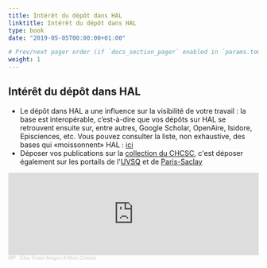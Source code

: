 ```yaml
---
title: Intérêt du dépôt dans HAL
linktitle: Intérêt du dépôt dans HAL
type: book
date: "2019-05-05T00:00:00+01:00"

# Prev/next pager order (if `docs_section_pager` enabled in `params.toml`)
weight: 1
---
```

## Intérêt du dépôt dans HAL

- Le dépôt dans HAL a une influence sur la visibilité de votre travail : la base est
    interopérable, c’est-à-dire que vos dépôts sur HAL se retrouvent ensuite sur, entre
    autres, Google Scholar, OpenAire, Isidore, Episciences, etc. Vous pouvez consulter la
    liste, non exhaustive, des bases qui «moissonnent» HAL : [ici](https://doc.archives-ouvertes.fr/guide_utilisateurs/visibilite-des-depots-hal-moissonnage-signalement/)
- Déposer vos publications sur la [collection du CHCSC](https://hal.archives-ouvertes.fr/CHCSC), c'est déposer également sur les
    portails de l'[UVSQ](https://hal.uvsq.fr/) et de [Paris-Saclay](https://hal-universite-paris-saclay.archives-ouvertes.fr/)
    
<iframe width="100%" height="166" scrolling="no" frameborder="no" allow="autoplay" src="https://w.soundcloud.com/player/?url=https%3A//api.soundcloud.com/tracks/1081759228&color=%23ff5500&auto_play=false&hide_related=false&show_comments=true&show_user=true&show_reposts=false&show_teaser=true"></iframe><div style="font-size: 10px; color: #cccccc;line-break: anywhere;word-break: normal;overflow: hidden;white-space: nowrap;text-overflow: ellipsis; font-family: Interstate,Lucida Grande,Lucida Sans Unicode,Lucida Sans,Garuda,Verdana,Tahoma,sans-serif;font-weight: 100;"><a href="https://soundcloud.com/maximilien-petit-87085424" title="MP" target="_blank" style="color: #cccccc; text-decoration: none;">MP</a> · <a href="https://soundcloud.com/maximilien-petit-87085424/elsa-triolet-aragon-a-mots" title="Elsa Triolet Aragon A Mots Croisés" target="_blank" style="color: #cccccc; text-decoration: none;">Elsa Triolet Aragon A Mots Croisés</a></div>
